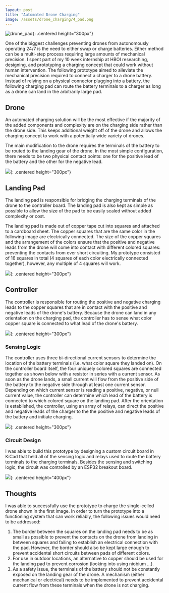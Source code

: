 ```yaml
---
layout: post
title: "Automated Drone Charging"
image: /assets/drone_charging/4_pad.png
---
```


![drone_pad](/assets/drone_charging/drone_on_pad.png){: .centered height="300px"}

One of the biggest challenges preventing drones from autonomously operating 24/7 is the need to either swap or charge batteries. Either method can be a multi-step process requiring large amounts of mechanical precision. I spent part of my 10 week internship at HBOI researching, designing, and prototyping a charging concept that could work without human intervention. The following prototype aimed to alleviate the mechanical precision required to connect a charger to a drone battery. Instead of relying on a physical connector plugging into a battery, the following charging pad can route the battery terminals to a charger as long as a drone can land in the arbitrarily large pad. 

## Drone 

An automated charging solution will be the most effective if the majority of the added components and complexity are on the charging side rather than the drone side. This keeps additional weight off of the drone and allows the charging concept to work with a potentially wide variety of drones. 

The main modification to the drone requires the terminals of the battery to be routed to the landing gear of the drone. In the most simple configuration, there needs to be two physical contact points: one for the positive lead of the battery and the other for the negative lead. 

![](/assets/drone_charging/quad.png){: .centered height="300px"}

## Landing Pad

The landing pad is responsible for bridging the charging terminals of the drone to the controller board. The landing pad is also kept as simple as possible to allow the size of the pad to be easily scaled without added complexity or cost. 

The landing pad is made out of copper tape cut into squares and attached to a cardboard sheet. The copper squares that are the same color in the following image are electrically connected. The size of the copper squares and the arrangement of the colors ensure that the positive and negative leads from the drone will come into contact with different colored squares: preventing the contacts from ever short circuiting. My prototype consisted of 16 squares in total (4 squares of each color electrically connected together), however, any multiple of 4 squares will work. 

![](/assets/drone_charging/just_pad.png){: .centered height="300px"}

## Controller

The controller is responsible for routing the positive and negative charging leads to the copper squares that are in contact with the positive and negative leads of the drone's battery. Because the drone can land in any orientation on the charging pad, the controller has to sense what color copper square is connected to what lead of the drone's battery.

![](/assets/drone_charging/16_pad.png){: .centered height="300px"}

### Sensing Logic

The controller uses three bi-directional current sensors to determine the location of the battery terminals (i.e. what color square they landed on). On the controller board itself, the four uniquely colored squares are connected together as shown below with a resistor in series with a current sensor. As soon as the drone lands, a small current will flow from the positive side of the battery to the negative side through at least one current sensor. Depending on which current sensor is reading a positive, negative, or null current value, the controller can determine which lead of the battery is connected to which colored square on the landing pad. After the orientation is established, the controller, using an array of relays, can direct the positive and negative leads of the charger to the the positive and negative leads of the battery and initiate charging.

![](/assets/drone_charging/charging_logic.png){: .centered height="300px"}

### Circuit Design

I was able to build this prototype by designing a custom circuit board in KiCad that held all of the sensing logic and relays used to route the battery terminals to the charging terminals. Besides the sensing and switching logic, the circuit was controlled by an ESP32 breakout board. 

![](/assets/drone_charging/circuit_board.png){: .centered height="400px"}

## Thoughts

I was able to successfully use the prototype to charge the single-celled drone shown in the first image. In order to turn the prototype into a functioning system that can work reliably, the following issues would need to be addressed:

1. The border between the squares on the landing pad needs to be as small as possible to prevent the contacts on the drone from landing in between squares and failing to establish an electrical connection with the pad. However, the border should also be kept large enough to prevent accidental short circuits between pads of different colors. 
1. For use in outdoor locations, an alternative to copper should be used for the landing pad to prevent corrosion (looking into using niobium ...).
1. As a safety issue, the terminals of the battery should not be constantly exposed on the landing gear of the drone. A mechanism (either mechanical or electrical) needs to be implemented to prevent accidental current flow from these terminals when the drone is not charging. 